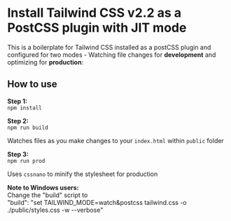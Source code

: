 # Install Tailwind CSS v2.2 as a PostCSS plugin with JIT mode

This is a boilerplate for Tailwind CSS installed as a postCSS plugin and configured for two modes - Watching file changes for **development** and optimizing for **production**:

## How to use

**Step 1:**<br>
`npm install`

**Step 2:**<br>
`npm run build`

Watches files as you make changes to your `index.html` within `public` folder

**Step 3:**<br>
`npm run prod`

Uses `cssnano` to minify the stylesheet for production

**Note to Windows users:**<br>
Change the "build" script to<br>
"build": "set TAILWIND_MODE=watch&postcss tailwind.css -o ./public/styles.css -w --verbose"
